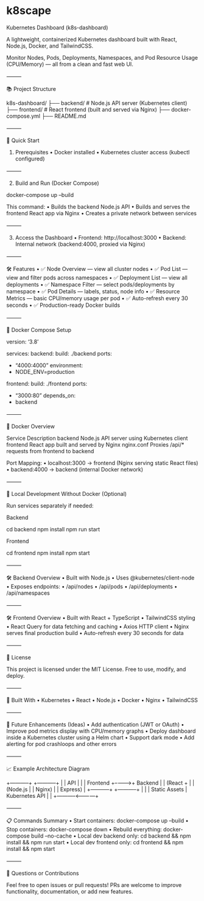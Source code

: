 # k8scape

Kubernetes Dashboard (k8s-dashboard)

A lightweight, containerized Kubernetes dashboard built with React, Node.js, Docker, and TailwindCSS.

Monitor Nodes, Pods, Deployments, Namespaces, and Pod Resource Usage (CPU/Memory) — all from a clean and fast web UI.

⸻

📚 Project Structure

k8s-dashboard/
├── backend/        # Node.js API server (Kubernetes client)
├── frontend/       # React frontend (built and served via Nginx)
├── docker-compose.yml
├── README.md

⸻

🚀 Quick Start

1. Prerequisites
	•	Docker installed
	•	Kubernetes cluster access (kubectl configured)

⸻

2. Build and Run (Docker Compose)

docker-compose up –build

This command:
	•	Builds the backend Node.js API
	•	Builds and serves the frontend React app via Nginx
	•	Creates a private network between services

⸻

3. Access the Dashboard
	•	Frontend: http://localhost:3000
	•	Backend: Internal network (backend:4000, proxied via Nginx)

⸻

🛠️ Features
	•	✅ Node Overview — view all cluster nodes
	•	✅ Pod List — view and filter pods across namespaces
	•	✅ Deployment List — view all deployments
	•	✅ Namespace Filter — select pods/deployments by namespace
	•	✅ Pod Details — labels, status, node info
	•	✅ Resource Metrics — basic CPU/memory usage per pod
	•	✅ Auto-refresh every 30 seconds
	•	✅ Production-ready Docker builds

⸻

📂 Docker Compose Setup

version: ‘3.8’

services:
backend:
build: ./backend
ports:
- “4000:4000”
environment:
- NODE_ENV=production

frontend:
build: ./frontend
ports:
- “3000:80”
depends_on:
- backend

⸻

🐳 Docker Overview

Service     Description
backend     Node.js API server using Kubernetes client
frontend    React app built and served by Nginx
nginx.conf  Proxies /api/* requests from frontend to backend

Port Mapping:
	•	localhost:3000 → frontend (Nginx serving static React files)
	•	backend:4000 → backend (internal Docker network)

⸻

📝 Local Development Without Docker (Optional)

Run services separately if needed:

Backend

cd backend
npm install
npm run start

Frontend

cd frontend
npm install
npm start

⸻

🛠️ Backend Overview
	•	Built with Node.js
	•	Uses @kubernetes/client-node
	•	Exposes endpoints:
	•	/api/nodes
	•	/api/pods
	•	/api/deployments
	•	/api/namespaces

⸻

🛠️ Frontend Overview
	•	Built with React + TypeScript
	•	TailwindCSS styling
	•	React Query for data fetching and caching
	•	Axios HTTP client
	•	Nginx serves final production build
	•	Auto-refresh every 30 seconds for data

⸻

📜 License

This project is licensed under the MIT License.
Free to use, modify, and deploy.

⸻

🙌 Built With
	•	Kubernetes
	•	React
	•	Node.js
	•	Docker
	•	Nginx
	•	TailwindCSS

⸻

🚀 Future Enhancements (Ideas)
	•	Add authentication (JWT or OAuth)
	•	Improve pod metrics display with CPU/memory graphs
	•	Deploy dashboard inside a Kubernetes cluster using a Helm chart
	•	Support dark mode
	•	Add alerting for pod crashloops and other errors

⸻

📈 Example Architecture Diagram

+———–+         +———–+
|           |  API    |           |
| Frontend  +––––>+  Backend  |
| (React +  |         | (Node.js  |
|  Nginx)   |         |  Express) |
+———–+         +———–+
|                     |
| Static Assets        | Kubernetes API
|                      |
+———–<–––––+

⸻

📋 Commands Summary
	•	Start containers:
docker-compose up –build
	•	Stop containers:
docker-compose down
	•	Rebuild everything:
docker-compose build –no-cache
	•	Local dev backend only:
cd backend && npm install && npm run start
	•	Local dev frontend only:
cd frontend && npm install && npm start

⸻

💬 Questions or Contributions

Feel free to open issues or pull requests!
PRs are welcome to improve functionality, documentation, or add new features.
